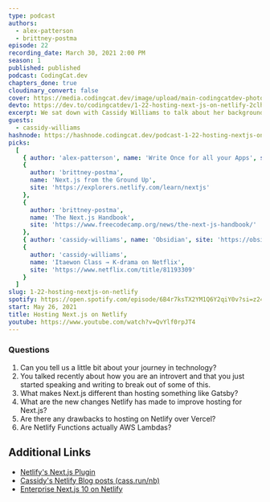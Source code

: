 ```yaml
---
type: podcast
authors:
  - alex-patterson
  - brittney-postma
episode: 22
recording_date: March 30, 2021 2:00 PM
season: 1
published: published
podcast: CodingCat.dev
chapters_done: true
cloudinary_convert: false
cover: https://media.codingcat.dev/image/upload/main-codingcatdev-photo/inhxfdhdrfjmnvcfzwyi.png
devto: https://dev.to/codingcatdev/1-22-hosting-next-js-on-netlify-2clh
excerpt: We sat down with Cassidy Williams to talk about her background as a developer. Then we talked about the cool new Next.js on Netlify hosting feature.
guests:
  - cassidy-williams
hashnode: https://hashnode.codingcat.dev/podcast-1-22-hosting-nextjs-on-netlify
picks:
  [
    { author: 'alex-patterson', name: 'Write Once for all your Apps', site: 'https://expo.io' },
    {
      author: 'brittney-postma',
      name: 'Next.js from the Ground Up',
      site: 'https://explorers.netlify.com/learn/nextjs'
    },
    {
      author: 'brittney-postma',
      name: 'The Next.js Handbook',
      site: 'https://www.freecodecamp.org/news/the-next-js-handbook/'
    },
    { author: 'cassidy-williams', name: 'Obsidian', site: 'https://obsidian.md/' },
    {
      author: 'cassidy-williams',
      name: 'Itaewon Class → K-drama on Netflix',
      site: 'https://www.netflix.com/title/81193309'
    }
  ]
slug: 1-22-hosting-nextjs-on-netlify
spotify: https://open.spotify.com/episode/6B4r7ksTX2YM1Q6Y2qiY0v?si=z24Gzt1GQ6SA2IRuNpLY-w
start: May 26, 2021
title: Hosting Next.js on Netlify
youtube: https://www.youtube.com/watch?v=QvYlf0rpJT4
---
```


### Questions

1. Can you tell us a little bit about your journey in technology?
2. You talked recently about how you are an introvert and that you just started speaking and writing to break out of some of this.
3. What makes Next.js different than hosting something like Gatsby?
4. What are the new changes Netlify has made to improve hosting for Next.js?
5. Are there any drawbacks to hosting on Netlify over Vercel?
6. Are Netlify Functions actually AWS Lambdas?

## Additional Links

- [Netlify's Next.js Plugin](https://github.com/netlify/netlify-plugin-nextjs)
- [Cassidy's Netlify Blog posts (cass.run/nb)](https://www.netlify.com/authors/cassidy-williams/)
- [Enterprise Next.js 10 on Netlify](https://www.netlify.com/press/netlify-announces-next-js-integration-enabling-next-js-10-for-enterprise-teams/)
